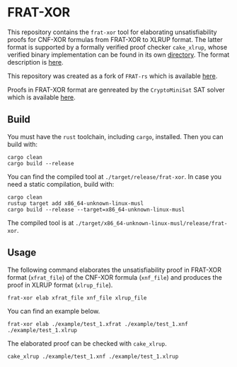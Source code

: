 # FRAT-XOR

This repository contains the `frat-xor` tool for elaborating unsatisfiability proofs for CNF-XOR formulas from FRAT-XOR to XLRUP format. The latter format is supported by a formally verified proof checker `cake_xlrup`, whose verified binary implementation can be found in its own [directory](cake_xlrup/).
The format description is [here](format.md).

This repository was created as a fork of `FRAT-rs` which is available [here](https://github.com/digama0/frat).

Proofs in FRAT-XOR format are genreated by the `CryptoMiniSat` SAT solver which is available [here](https://github.com/msoos/cryptominisat).


## Build

You must have the `rust` toolchain, including `cargo`, installed. Then you can build with:

```
cargo clean
cargo build --release
```

You can find the compiled tool at `./target/release/frat-xor`. In case you need a static compilation, build with:

```
cargo clean
rustup target add x86_64-unknown-linux-musl
cargo build --release --target=x86_64-unknown-linux-musl
```

The compiled tool is at `./target/x86_64-unknown-linux-musl/release/frat-xor`.

## Usage

The following command elaborates the unsatisfiability proof in FRAT-XOR format (`xfrat_file`) of the CNF-XOR formula (`xnf_file`)
  and produces the proof in XLRUP format (`xlrup_file`).

```
frat-xor elab xfrat_file xnf_file xlrup_file
```

You can find an example below.

```
frat-xor elab ./example/test_1.xfrat ./example/test_1.xnf ./example/test_1.xlrup
```

The elaborated proof can be checked with `cake_xlrup`.

```
cake_xlrup ./example/test_1.xnf ./example/test_1.xlrup
```

